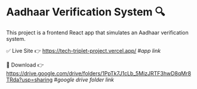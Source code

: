 # Aadhaar Verification System 🔍

This project is a frontend React app that simulates an Aadhaar verification system.

✅ Live Site
👉   https://tech-triplet-project.vercel.app/   #*app link*

🧾 Download 
👉  https://drive.google.com/drive/folders/1PpTk7J1cLb_5MizJRTF3hwD8qMr8TRda?usp=sharing     #*google drive folder link* 
